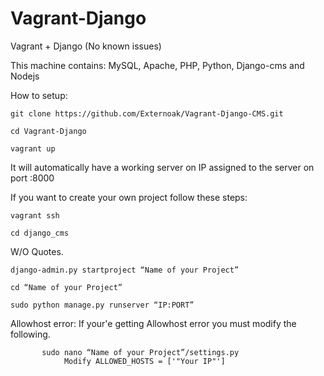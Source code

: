 # Vagrant-Django
Vagrant + Django (No known issues)

This machine contains: MySQL, Apache, PHP, Python, Django-cms and Nodejs

How to setup:

    git clone https://github.com/Externoak/Vagrant-Django-CMS.git
    
    cd Vagrant-Django

    vagrant up

It will automatically have a working server on IP assigned to the server on port :8000

If you want to create your own project follow these steps:

    vagrant ssh

    cd django_cms

W/O Quotes.

    django-admin.py startproject “Name of your Project”

    cd “Name of your Project”
    
    sudo python manage.py runserver “IP:PORT”

Allowhost error:
    If your'e getting Allowhost error you must modify the following.
          
           sudo nano “Name of your Project”/settings.py
                Modify ALLOWED_HOSTS = ['"Your IP"']
